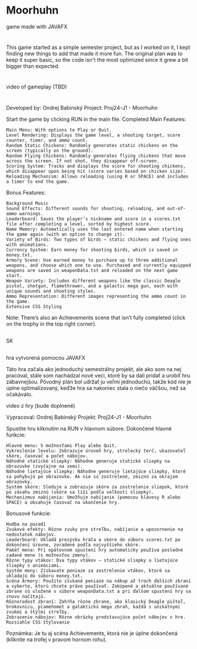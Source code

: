 # Moorhuhn
game made with JAVAFX

#
This game started as a simple semester project, but as I worked on it, I kept finding new things to add that made it more fun. The original plan was to keep it super basic, so the code isn't the most optimized since it grew a bit bigger than expected.

#
video of gameplay (TBD)
#

Developed by: Ondrej Babinský
Project: Proj24-J1 - Moorhuhn

Start the game by clicking RUN in the main file.
Completed Main Features:

    Main Menu: With options to Play or Quit.
    Level Rendering: Displays the game level, a shooting target, score counter, timer, and ammo count.
    Random Static Chickens: Randomly generates static chickens on the screen (typically on the ground).
    Random Flying Chickens: Randomly generates flying chickens that move across the screen. If not shot, they disappear off-screen.
    Scoring System: Tracks and displays the score for shooting chickens, which disappear upon being hit (score varies based on chicken size).
    Reloading Mechanism: Allows reloading (using R or SPACE) and includes a timer to end the game.

Bonus Features:

    Background Music
    Sound Effects: Different sounds for shooting, reloading, and out-of-ammo warnings.
    Leaderboard: Saves the player’s nickname and score in a scores.txt file after completing a level, sorted by highest score.
    Name Memory: Automatically uses the last entered name when starting the game again (with an option to change it).
    Variety of Birds: Two types of birds – static chickens and flying ones with animations.
    Currency System: Earn money for shooting birds, which is saved in money.txt.
    Armory Scene: Use earned money to purchase up to three additional weapons, and choose which one to use. Purchased and currently equipped weapons are saved in weaponData.txt and reloaded on the next game start.
    Weapon Variety: Includes different weapons like the classic Deagle pistol, shotgun, flamethrower, and a galactic mega gun, each with unique sounds and shooting styles.
    Ammo Representation: Different images representing the ammo count in the game.
    Extensive CSS Styling

Note: There’s also an Achievements scene that isn’t fully completed (click on the trophy in the top right corner).

##
SK
##

hra vytvorená pomocou JAVAFX

Táto hra začala ako jednoduchý semestrálny projekt, ale ako som na nej pracoval, stále som nachádzal nové veci, ktoré by sa dali pridať a urobiť hru zábavnejšou. Pôvodný plán bol udržať ju veľmi jednoduchú, takže kód nie je úplne optimalizovaný, keďže hra sa nakoniec stala o niečo väčšou, než sa očakávalo.

video z hry (bude doplnené)

Vypracoval: Ondrej Babinský
Projekt: Proj24-J1 - Moorhuhn

Spustite hru kliknutím na RUN v hlavnom súbore.
Dokončené hlavné funkcie:

    Hlavné menu: S možnosťami Play alebo Quit.
    Vykreslenie levelu: Zobrazuje úroveň hry, strelecký terč, ukazovateľ skóre, časovač a počet nábojov.
    Náhodné statické sliepky: Náhodne generuje statické sliepky na obrazovke (zvyčajne na zemi).
    Náhodné lietajúce sliepky: Náhodne generuje lietajúce sliepky, ktoré sa pohybujú po obrazovke. Ak nie sú zostrelené, zmiznú za okrajom obrazovky.
    Systém skóre: Sleduje a zobrazuje skóre za zostrelenie sliepok, ktoré po zásahu zmiznú (skóre sa líši podľa veľkosti sliepky).
    Mechanizmus nabíjania: Umožňuje nabíjanie (pomocou klávesy R alebo SPACE) a obsahuje časovač na ukončenie hry.

Bonusové funkcie:

    Hudba na pozadí
    Zvukové efekty: Rôzne zvuky pre streľbu, nabíjanie a upozornenie na nedostatok nábojov.
    Leaderboard: Ukladá prezývku hráča a skóre do súboru scores.txt po dokončení úrovne, zoradené podľa najvyššieho skóre.
    Pamäť mena: Pri opätovnom spustení hry automaticky používa posledné zadané meno (s možnosťou zmeny).
    Rôzne typy vtákov: Dva typy vtákov – statické sliepky a lietajúce sliepky s animáciami.
    Systém meny: Získavate peniaze za zostrelenie vtákov, ktoré sa ukladajú do súboru money.txt.
    Scéna Armory: Použite získané peniaze na nákup až troch ďalších zbraní a vyberte, ktorú chcete práve používať. Zakúpené a aktuálne používané zbrane sú uložené v súbore weaponData.txt a pri ďalšom spustení hry sa znovu načítajú.
    Rôznorodosť zbraní: Zahŕňa rôzne zbrane, ako klasický Deagle pištoľ, brokovnicu, plameňomet a galaktickú mega zbraň, každá s unikátnymi zvukmi a štýlmi streľby.
    Zobrazenie nábojov: Rôzne obrázky predstavujúce počet nábojov v hre.
    Rozsiahle CSS štýlovanie

Poznámka: Je tu aj scéna Achievements, ktorá nie je úplne dokončená (kliknite na trofej v pravom hornom rohu).

